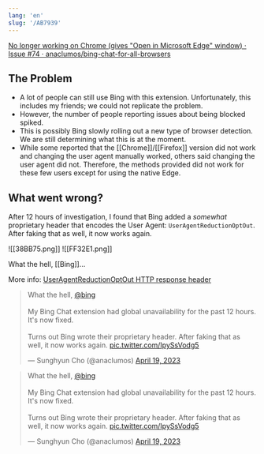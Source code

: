 ```yaml
---
lang: 'en'
slug: '/AB7939'
---
```


[No longer working on Chrome (gives "Open in Microsoft Edge" window) · Issue #74 · anaclumos/bing-chat-for-all-browsers](https://github.com/anaclumos/bing-chat-for-all-browsers/issues/74)

## The Problem

- A lot of people can still use Bing with this extension. Unfortunately, this includes my friends; we could not replicate the problem.
- However, the number of people reporting issues about being blocked spiked.
- This is possibly Bing slowly rolling out a new type of browser detection. We are still determining what this is at the moment.
- While some reported that the [[Chrome]]/[[Firefox]] version did not work and changing the user agent manually worked, others said changing the user agent did not. Therefore, the methods provided did not work for these few users except for using the native Edge.

## What went wrong?

After 12 hours of investigation, I found that Bing added a _somewhat_ proprietary header that encodes the User Agent: `UserAgentReductionOptOut`. After faking that as well, it now works again.

![[38BB75.png]]
![[FF32E1.png]]

What the hell, [[Bing]]...

More info: [UserAgentReductionOptOut HTTP response header](https://webtechsurvey.com/response-header/useragentreductionoptout)

<blockquote class="twitter-tweet"><p lang="en" dir="ltr">What the hell, <a href="https://twitter.com/bing?ref_src=twsrc%5Etfw">@bing</a> <br/><br/>My Bing Chat extension had global unavailability for the past 12 hours. It&#39;s now fixed.<br/><br/>Turns out Bing wrote their proprietary header. After faking that as well, it now works again. <a href="https://t.co/IpySsVodg5">pic.twitter.com/IpySsVodg5</a></p>&mdash; Sunghyun Cho (@anaclumos) <a href="https://twitter.com/anaclumos/status/1648582997678129154?ref_src=twsrc%5Etfw">April 19, 2023</a></blockquote><blockquote class="twitter-tweet"><p lang="en" dir="ltr">What the hell, <a href="https://twitter.com/bing?ref_src=twsrc%5Etfw">@bing</a> <br/><br/>My Bing Chat extension had global unavailability for the past 12 hours. It&#39;s now fixed.<br/><br/>Turns out Bing wrote their proprietary header. After faking that as well, it now works again. <a href="https://t.co/IpySsVodg5">pic.twitter.com/IpySsVodg5</a></p>&mdash; Sunghyun Cho (@anaclumos) <a href="https://twitter.com/anaclumos/status/1648582997678129154?ref_src=twsrc%5Etfw">April 19, 2023</a></blockquote>
